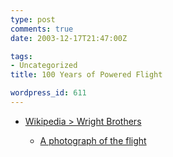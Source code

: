 ```yaml
---
type: post
comments: true
date: 2003-12-17T21:47:00Z

tags:
- Uncategorized
title: 100 Years of Powered Flight

wordpress_id: 611
---
```


* [Wikipedia > Wright Brothers](http://en2.wikipedia.org/wiki/Wright_brothers)

		
  * [A photograph of the flight](http://www.killdevilhills.com/graphics/wright/2a13.jpg)

	
